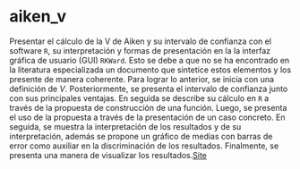 # aiken_v
Presentar el cálculo de la V de Aiken y su intervalo de confianza con el software `R`, su interpretación y formas de presentación en la la interfaz gráfica de usuario (GUI) `RKWard`. Esto se debe a que no se ha encontrado en la literatura especializada un documento que sintetice estos elementos y los presente de manera coherente. Para lograr lo anterior, se inicia con una definición de $V$. Posteriormente, se presenta el intervalo de confianza junto con sus principales ventajas. En seguida se describe su cálculo en `R` a través de la propuesta de construcción de una función. Luego, se presenta el uso de la propuesta a través de la presentación de un caso concreto. En seguida, se muestra la interpretación de los resultados y de su interpretación, además se propone un gráfico de medias con barras de error como auxiliar en la discriminación de los resultados. Finalmente, se presenta una manera de visualizar los resultados.[Site](https://github.com/AlfCano/aiken_v/raw/main/salidas-procesamientos/V-de-Aiken_Funci%C3%B3n-en-R.html) 
